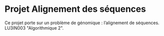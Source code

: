 # Projet Alignement des séquences
Ce projet porte sur un problème de génomique : l’alignement de séquences.\
LU3IN003 "Algorithmique 2".

